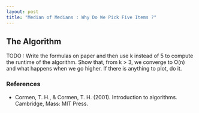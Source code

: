 ```yaml
---
layout: post
title: "Median of Medians : Why Do We Pick Five Items ?"
---
```


## The Algorithm
TODO : Write the formulas on paper and then use k instead of 5 to compute the runtime of the algorithm. Show that, from k > 3, we converge to O(n) and what happens when we go higher. If there is anything to plot, do it.

### References
 - Cormen, T. H., & Cormen, T. H. (2001). Introduction to algorithms. Cambridge, Mass: MIT Press.